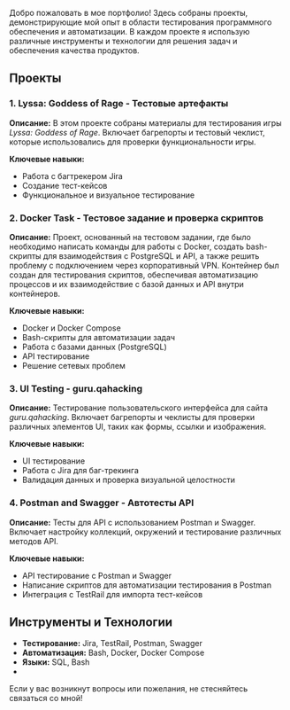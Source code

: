 Добро пожаловать в мое портфолио! Здесь собраны проекты, демонстрирующие мой опыт в области тестирования программного обеспечения и автоматизации. В каждом проекте я использую различные инструменты и технологии для решения задач и обеспечения качества продуктов.

## Проекты

### 1. **Lyssa: Goddess of Rage - Тестовые артефакты**
**Описание:** В этом проекте собраны материалы для тестирования игры *Lyssa: Goddess of Rage*. Включает багрепорты и тестовый чеклист, которые использовались для проверки функциональности игры.

**Ключевые навыки:**
- Работа с багтрекером Jira
- Создание тест-кейсов
- Функциональное и визуальное тестирование

### 2. **Docker Task - Тестовое задание и проверка скриптов**
**Описание:** Проект, основанный на тестовом задании, где было необходимо написать команды для работы с Docker, создать bash-скрипты для взаимодействия с PostgreSQL и API, а также решить проблему с подключением через корпоративный VPN. Контейнер был создан для тестирования скриптов, обеспечивая автоматизацию процессов и их взаимодействие с базой данных и API внутри контейнеров.

**Ключевые навыки:**
- Docker и Docker Compose
- Bash-скрипты для автоматизации задач
- Работа с базами данных (PostgreSQL)
- API тестирование
- Решение сетевых проблем

### 3. **UI Testing - guru.qahacking**
**Описание:** Тестирование пользовательского интерфейса для сайта *guru.qahacking*. Включает багрепорты и чеклисты для проверки различных элементов UI, таких как формы, ссылки и изображения.

**Ключевые навыки:**
- UI тестирование
- Работа с Jira для баг-трекинга
- Валидация данных и проверка визуальной целостности

### 4. **Postman and Swagger - Автотесты API**
**Описание:** Тесты для API с использованием Postman и Swagger. Включает настройку коллекций, окружений и тестирование различных методов API.

**Ключевые навыки:**
- API тестирование с Postman и Swagger
- Написание скриптов для автоматизации тестирования в Postman
- Интеграция с TestRail для импорта тест-кейсов

## Инструменты и Технологии
- **Тестирование:** Jira, TestRail, Postman, Swagger
- **Автоматизация:** Bash, Docker, Docker Compose
- **Языки:** SQL, Bash
- 
Если у вас возникнут вопросы или пожелания, не стесняйтесь связаться со мной!
